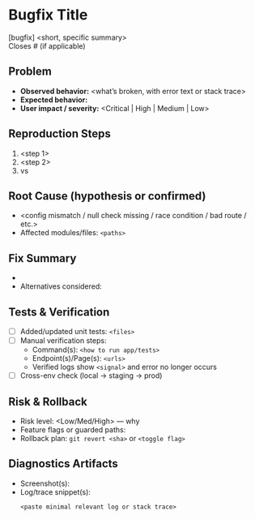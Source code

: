 <!-- .github/pull_request_template.md -->

# Bugfix Title
[bugfix] <short, specific summary>  
Closes #<issue-id> (if applicable)

## Problem
- **Observed behavior:** <what’s broken, with error text or stack trace>
- **Expected behavior:** <what should happen>
- **User impact / severity:** <Critical | High | Medium | Low>

## Reproduction Steps
1) <step 1>
2) <step 2>
3) <actual result> vs <expected result>

## Root Cause (hypothesis or confirmed)
- <config mismatch / null check missing / race condition / bad route / etc.>
- Affected modules/files: `<paths>`

## Fix Summary
- <what you changed and why it resolves the bug>
- Alternatives considered: <optional>

## Tests & Verification
- [ ] Added/updated unit tests: `<files>`
- [ ] Manual verification steps:
  - Command(s): `<how to run app/tests>`
  - Endpoint(s)/Page(s): `<urls>`
  - Verified logs show `<signal>` and error no longer occurs
- [ ] Cross-env check (local → staging → prod)

## Risk & Rollback
- Risk level: <Low/Med/High> — why
- Feature flags or guarded paths: <if any>
- Rollback plan: `git revert <sha>` or `<toggle flag>`

## Diagnostics Artifacts
- Screenshot(s): <attach>
- Log/trace snippet(s):  
  ```text
  <paste minimal relevant log or stack trace>